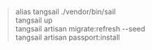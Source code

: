 > alias tangsail ./vendor/bin/sail \
> tangsail up \
> tangsail artisan migrate:refresh --seed \
> tangsail artisan passport:install


